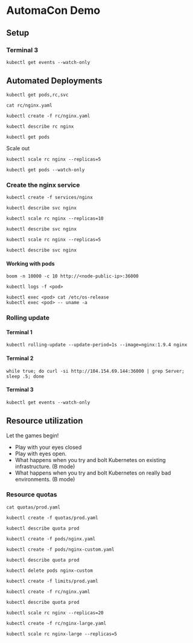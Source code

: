# AutomaCon Demo

## Setup

### Terminal 3

```
kubectl get events --watch-only
```

## Automated Deployments

```
kubectl get pods,rc,svc
```

```
cat rc/nginx.yaml
```

```
kubectl create -f rc/nginx.yaml
```

```
kubectl describe rc nginx
```

```
kubectl get pods
```

Scale out

```
kubectl scale rc nginx --replicas=5
```

```
kubectl get pods --watch-only
```

### Create the nginx service

```
kubectl create -f services/nginx
```

```
kubectl describe svc nginx
```

```
kubectl scale rc nginx --replicas=10
```

```
kubectl describe svc nginx
```

```
kubectl scale rc nginx --replicas=5
```

```
kubectl describe svc nginx
```

#### Working with pods

```
boom -n 10000 -c 10 http://<node-public-ip>:36000
```

```
kubectl logs -f <pod>
```

```
kubectl exec <pod> cat /etc/os-release
kubectl exec <pod> -- uname -a
```

### Rolling update

#### Terminal 1

```
kubectl rolling-update --update-period=1s --image=nginx:1.9.4 nginx
```

#### Terminal 2

```
while true; do curl -si http://104.154.69.144:36000 | grep Server; sleep .5; done
```

#### Terminal 3

```
kubectl get events --watch-only
```

## Resource utilization

Let the games begin!

- Play with your eyes closed
- Play with eyes open.
- What happens when you try and bolt Kubernetes on existing infrastructure. (B mode)
- What happens when you try and bolt Kubernetes on really bad environments. (B mode)

### Resource quotas

```
cat quotas/prod.yaml
```

```
kubectl create -f quotas/prod.yaml
```

```
kubectl describe quota prod
```

```
kubectl create -f pods/nginx.yaml 
```

```
kubectl create -f pods/nginx-custom.yaml
```

```
kubectl describe quota prod
```

```
kubectl delete pods nginx-custom
```

```
kubectl create -f limits/prod.yaml
```

```
kubectl create -f rc/nginx.yaml
```

```
kubectl describe quota prod
```

```
kubectl scale rc nginx --replicas=20
```

```
kubectl create -f rc/nginx-large.yaml
```

```
kubectl scale rc nginx-large --replicas=5
```

